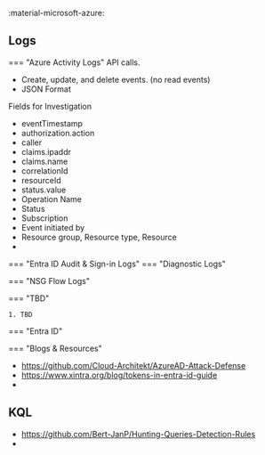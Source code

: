 :material-microsoft-azure:

## Logs



=== "Azure Activity Logs"
API calls.

* Create, update, and delete events. (no read events)
* JSON Format

Fields for Investigation

* eventTimestamp
* authorization.action
* caller
* claims.ipaddr
* claims.name
* correlationId
* resourceId
* status.value
* Operation Name
* Status
* Subscription
* Event initiated by
* Resource group, Resource type, Resource
* 
=== "Entra ID Audit & Sign-in Logs"
=== "Diagnostic Logs"

=== "NSG Flow Logs"
    

=== "TBD"

    1. TBD

=== "Entra ID"

=== "Blogs & Resources"
* https://github.com/Cloud-Architekt/AzureAD-Attack-Defense
* https://www.xintra.org/blog/tokens-in-entra-id-guide
* 




## KQL
* https://github.com/Bert-JanP/Hunting-Queries-Detection-Rules
* 